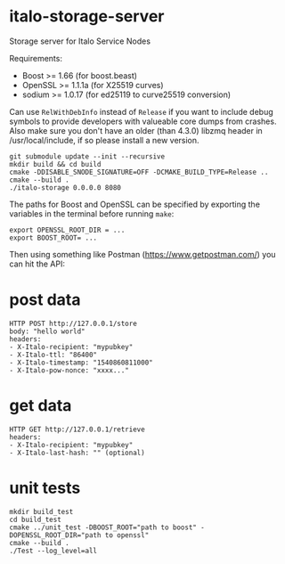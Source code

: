 # italo-storage-server
Storage server for Italo Service Nodes

Requirements:
* Boost >= 1.66 (for boost.beast)
* OpenSSL >= 1.1.1a (for X25519 curves)
* sodium >= 1.0.17 (for ed25119 to curve25519 conversion)

Can use `RelWithDebInfo` instead of `Release` if you want to include debug symbols to provide developers with valueable core dumps from crashes.
Also make sure you don't have an older (than 4.3.0) libzmq header in /usr/local/include, if so please install a new version.
```
git submodule update --init --recursive
mkdir build && cd build
cmake -DDISABLE_SNODE_SIGNATURE=OFF -DCMAKE_BUILD_TYPE=Release ..
cmake --build .
./italo-storage 0.0.0.0 8080
```

The paths for Boost and OpenSSL can be specified by exporting the variables in the terminal before running `make`:
```
export OPENSSL_ROOT_DIR = ...
export BOOST_ROOT= ...
```

Then using something like Postman (https://www.getpostman.com/) you can hit the API:

# post data
```
HTTP POST http://127.0.0.1/store
body: "hello world"
headers:
- X-Italo-recipient: "mypubkey"
- X-Italo-ttl: "86400"
- X-Italo-timestamp: "1540860811000"
- X-Italo-pow-nonce: "xxxx..."
```
# get data
```
HTTP GET http://127.0.0.1/retrieve
headers:
- X-Italo-recipient: "mypubkey"
- X-Italo-last-hash: "" (optional)
```

# unit tests
```
mkdir build_test
cd build_test
cmake ../unit_test -DBOOST_ROOT="path to boost" -DOPENSSL_ROOT_DIR="path to openssl"
cmake --build .
./Test --log_level=all
```
